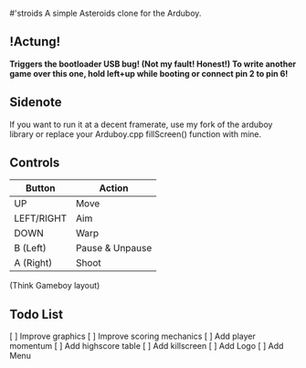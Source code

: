 #'stroids
A simple Asteroids clone for the Arduboy.

## !Actung!
**Triggers the bootloader USB bug! (Not my fault! Honest!)
To write another game over this one, hold left+up while booting or connect pin 2 to pin 6!**

## Sidenote

If you want to run it at a decent framerate, use my fork of the arduboy library or replace your Arduboy.cpp fillScreen() function with mine.

## Controls

| **Button** | **Action** |
|------------|------------|
| UP | Move |
| LEFT/RIGHT | Aim |
| DOWN | Warp |
| B (Left) | Pause & Unpause |
| A (Right) | Shoot |

(Think Gameboy layout)

## Todo List

[ ] Improve graphics
[ ] Improve scoring mechanics
[ ] Add player momentum
[ ] Add highscore table
[ ] Add killscreen
[ ] Add Logo
[ ] Add Menu
